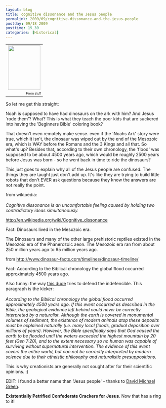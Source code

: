 ```yaml
---
layout: blog
title: cognitive dissonance and the Jesus people
permalink: 2009/09/cognitive-dissonance-and-the-jesus-people
postday: 09/18 2009
posttime: 19_39
categories: [Historical]
---
```


<div align="center"><table style="width:auto;"><tr><td><a href="https://picasaweb.google.com/lh/photo/VSiI8Pa64BIinNDkWqO96g?feat=embedwebsite"><img src="https://lh6.googleusercontent.com/_aJ4urxfgN9A/TXXS3pXeR9I/AAAAAAAAIlE/jjZp0cXeV5s/s144/dinosaur-jesus.jpg" height="144" width="104" /></a></td></tr><tr><td style="font-family:arial,sans-serif; font-size:11px; text-align:right">From <a href="https://picasaweb.google.com/krister.axel/Stuff?feat=embedwebsite">stuff</a></td></tr></table></div>
<p>So let me get this straight:</p>
<p>Noah is supposed to have had dinosaurs on the ark with him? And Jesus 'rode them'? What? This is what they teach the poor kids that are suckered into having the 'Beginners Bible' coloring book?</p>
<p>That doesn't even remotely make sense. even if the 'Noahs Ark' story were true, which it isn't, the dinosaur was wiped out by the end of the Mesozoic era, which is WAY before the Romans and the 3 Kings and all that. So what's up? Besides that, according to their own chronology, the 'flood' was supposed to be about 4500 years ago, which would be roughly 2500 years before Jesus was born - so he went back in time to ride the dinosaurs?</p>
<p>This just goes to explain why all of the Jesus people are confused. The things they are taught just don't add up. It's like they are trying to build little robots that don't EVER ask questions because they know the answers are not really the point.</p>
<p>from wikipedia:<br />
<i><br />
Cognitive dissonance is an uncomfortable feeling caused by holding two contradictory ideas simultaneously. </i></p>
<p><a href="http://en.wikipedia.org/wiki/Cognitive_dissonance" title="http://en.wikipedia.org/wiki/Cognitive_dissonance">http://en.wikipedia.org/wiki/Cognitive_dissonance</a></p>
<p>Fact: Dinosaurs lived in the Mesozoic era.</p>
<p>The Dinosaurs and many of the other large prehistoric reptiles existed in the Mesozoic era of the Phanerozoic aeon. The Mesozoic era ran from about 250 million years ago to 65 million years ago.</p>
<p>from <a href="http://www.dinosaur-facts.com/timelines/dinosaur-timeline/" title="http://www.dinosaur-facts.com/timelines/dinosaur-timeline/">http://www.dinosaur-facts.com/timelines/dinosaur-timeline/</a></p>
<p>Fact: According to the Biblical chronology the global flood occurred approximately 4500 years ago.</p>
<p>Also funny: the way <a href="http://www.nwcreation.net/noahsark.html" target="_blank">this dude</a> tries to defend the indefensible. This paragraph is the kicker:<br />
<i><br />
According to the Biblical chronology the global flood occurred approximately 4500 years ago. If this event occurred as described in the Bible, the geological evidence left behind could never be correctly interpreted by a naturalist. Although the earth is covered in monumental volumes of sediment, the existence of modern animals atop these deposits must be explained naturally (i.e. many local floods, gradual deposition over millions of years). However, the Bible specifically says that God caused the earth to be flooded until the waters exceeded the highest mountain by 20 feet (Gen 7:20), and to the extent necessary so no human was capable of surviving without supernatural intervention. The evidence of this event covers the entire world, but can not be correctly interpreted by modern science due to their atheistic philosophy and naturalistic presuppositions.<br />
</i></p>
<p>This is why creationists are generally not sought after for their scientific opinions. :)</p>
<p>EDIT: I found a better name than 'Jesus people' - thanks to <a href="http://www.smirkingchimp.com/thread/23901" target="_blank">David Michael Green</a>. </p>
<p><b>Existentially Petrified Confederate Crackers for Jesus</b>. Now that has a ring to it!</p>
